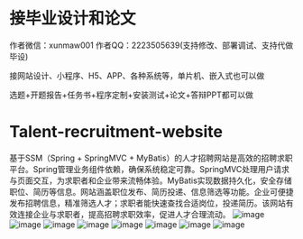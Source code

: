 # 接毕业设计和论文
作者微信：xunmaw001  作者QQ：2223505639(支持修改、部署调试、支持代做毕设)

接网站设计、小程序、H5、APP、各种系统等，单片机、嵌入式也可以做

选题+开题报告+任务书+程序定制+安装测试+论文+答辩PPT都可以做
# Talent-recruitment-website
基于SSM（Spring + SpringMVC + MyBatis）的人才招聘网站是高效的招聘求职平台。Spring管理业务组件依赖，确保系统稳定可靠。SpringMVC处理用户请求与页面交互，为求职者和企业带来流畅体验。MyBatis实现数据持久化，安全存储职位、简历等信息。网站涵盖职位发布、简历投递、信息筛选等功能。企业可便捷发布招聘信息，精准筛选人才；求职者能快速查找合适岗位，投递简历。该网站有效连接企业与求职者，提高招聘求职效率，促进人才合理流动。
![image](https://github.com/user-attachments/assets/9048ce29-dd5d-4c28-aeef-a28cb189ec3d)
![image](https://github.com/user-attachments/assets/9d34b183-7eff-447f-8b56-fce75dde2f66)
![image](https://github.com/user-attachments/assets/d4d592b5-ab55-4d9d-b4bc-8ea75355e30b)
![image](https://github.com/user-attachments/assets/ccbf1d98-74c1-4c9b-babc-9f88db4ade58)
![image](https://github.com/user-attachments/assets/0d9dcb0d-b0a4-458c-91a9-7cee92a59654)
![image](https://github.com/user-attachments/assets/0b2634bb-d2f8-4e40-9f08-e80f66f1eb62)
![image](https://github.com/user-attachments/assets/48816f04-eb4e-4989-a733-5ece2c243efb)
![image](https://github.com/user-attachments/assets/6bc8e8f1-1026-4723-8cab-7b3a20dbb86c)

